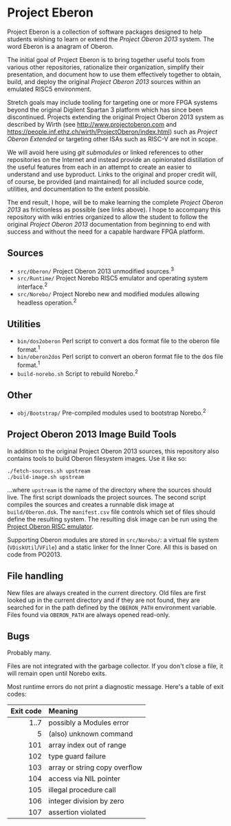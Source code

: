 # Project Eberon

Project Eberon is a collection of software packages designed to help students wishing to learn or extend the _Project Oberon 2013_ system. The word Eberon is a anagram of Oberon. 

The initial goal of Project Eberon is to bring together useful tools from various other repositories, rationalize their organization, simplify their presentation, and document how to use them effectively together to obtain, build, and deploy the original _Project Oberon 2013_ sources within an emulated RISC5 environment. 

Stretch goals may include tooling for targeting one or more FPGA systems beyond the original Digilent Spartan 3 platform which has since been discontinued. Projects extending the original Project Oberon 2013 system as described by Wirth (see http://www.projectoberon.com and https://people.inf.ethz.ch/wirth/ProjectOberon/index.html) such as _Project Oberon Extended_ or targeting other ISAs such as RISC-V are not in scope. 

We will avoid here using *git submodules* or linked references to other repositories on the Internet and instead provide an opinionated distillation of the useful features from each in an attempt to create an easier to understand and use byproduct. Links to the original and proper credit will, of course, be provided (and maintained) for all included source code, utilities, and documentation to the extent possible.

The end result, I hope, will be to make learning the complete _Project Oberon 2013_ as frictionless as possible (see links above). I hope to accompany this repository with wiki entries organized to allow the student to follow the original _Project Oberon 2013_ documentation from beginning to end with success and without the need for a capable hardware FPGA platform. 

## Sources

* `src/Oberon/` Project Oberon 2013 unmodified sources.<sup>3</sup>
* `src/Runtime/` Project Norebo RISC5 emulator and operating system interface.<sup>2</sup>
* `src/Norebo/` Project Norebo new and modified modules allowing headless operation.<sup>2</sup>

## Utilities

* `bin/dos2oberon` Perl script to convert a dos format file to the oberon file format.<sup>1</sup>
* `bin/oberon2dos` Perl script to convert an oberon format file to the dos file format.<sup>1</sup>
* `build-norebo.sh` Script to rebuild Norebo.<sup>2</sup>

## Other

* `obj/Bootstrap/` Pre-compiled modules used to bootstrap Norebo.<sup>2</sup>

## Project Oberon 2013 Image Build Tools

In addition to the original Project Oberon 2013 sources, this repository also contains tools to build Oberon filesystem images.  Use it like so:

    ./fetch-sources.sh upstream
    ./build-image.sh upstream

...where `upstream` is the name of the directory where the sources should live. The first script downloads the project sources. The second script compiles the sources and creates a runnable disk image at `build/Oberon.dsk`.  The `manifest.csv` file controls which set of files should define the resulting system.  The resulting disk image can be run using the [Project Oberon RISC emulator].

Supporting Oberon modules are stored in `src/Norebo/`: a virtual file system (`VDiskUtil`/`VFile`) and a static linker for the Inner Core. All this is based on code from PO2013.

## File handling

New files are always created in the current directory. Old files are
first looked up in the current directory and if they are not found,
they are searched for in the path defined by the `OBERON_PATH`
environment variable. Files found via `OBERON_PATH` are always opened
read-only.

## Bugs

Probably many.

Files are not integrated with the garbage collector. If you don't
close a file, it will remain open until Norebo exits.

Most runtime errors do not print a diagnostic message. Here's a table
of exit codes:

 Exit code | Meaning
----------:|:------------------------------
      1..7 | possibly a Modules error
         5 | (also) unknown command
       101 | array index out of range
       102 | type guard failure
       103 | array or string copy overflow
       104 | access via NIL pointer
       105 | illegal procedure call
       106 | integer division by zero
       107 | assertion violated

[Project Oberon RISC emulator]: https://github.com/pdewacht/oberon-risc-emu
